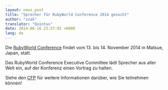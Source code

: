 ```yaml
---
layout: news_post
title: "Sprecher für RubyWorld Conference 2014 gesucht"
author: "zzak"
translator: "Quintus"
date: 2014-06-16 23:57:01 +0000
lang: de
---
```


Die [RubyWorld Conference](http://www.rubyworld-conf.org/en/) findet
vom 13. bis 14. November 2014 in Matsue, Japan, statt.

Das RubyWorld Conference Executive Committee lädt Sprecher aus aller
Welt ein, auf der Konferenz einen Vortrag zu halten.

Siehe den
[CFP](http://www.rubyworld-conf.org/en/news/2014/06/speaker-invite/)
für weitere Informationen darüber, wie Sie teilnehmen können!
